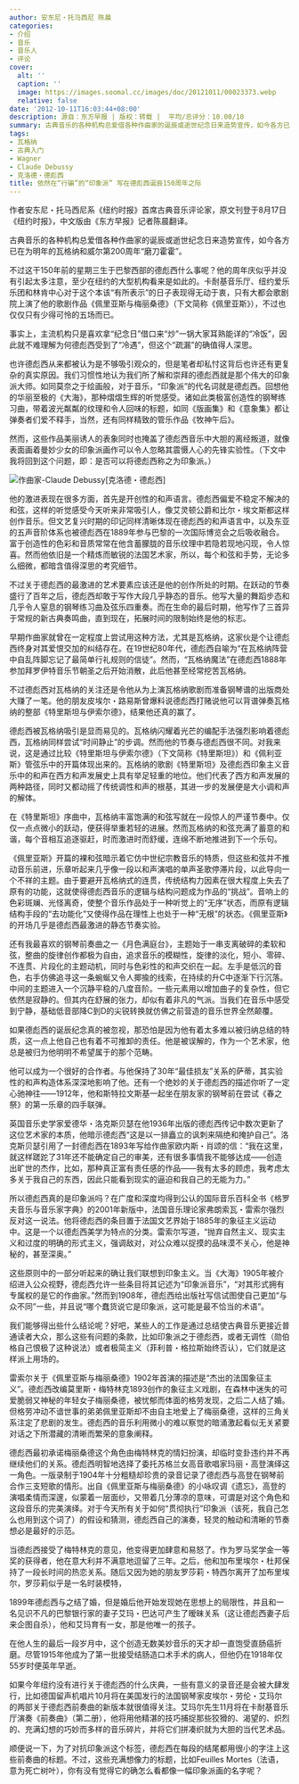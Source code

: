 ```yaml
---
author: 安东尼・托马西尼 陈晨
categories:
- 介绍
- 音乐
- 音乐人
- 评论
cover:
  alt: ''
  caption: ''
  image: https://images.soomal.cc/images/doc/20121011/00023373.webp
  relative: false
date: '2012-10-11T16:03:44+08:00'
description: 源自：东方早报 | 版权：转载 |  平均/总评分：10.00/10
summary: 古典音乐的各种机构总爱借各种作曲家的诞辰或逝世纪念日来造势宣传，如今各方已在为明年的瓦格纳和威尔第200周年“磨刀霍霍”。不过这干150年前的星期三生于巴黎西部的德彪西什么事呢？他的周年庆似乎并没有引起太多注意，至少在纽约的大型机构看来是如此的……
tags:
- 瓦格纳
- 古典入门
- Wagner
- Claude Debussy
- 克洛德・德彪西
title: 依然在“行骗”的“印象派” 写在德彪西诞辰150周年之际
---
```


作者安东尼・托马西尼系《纽约时报》首席古典音乐评论家，原文刊登于8月17日《纽约时报》，中文版由《东方早报》记者陈晨翻译。



古典音乐的各种机构总爱借各种作曲家的诞辰或逝世纪念日来造势宣传，如今各方已在为明年的瓦格纳和威尔第200周年“磨刀霍霍”。

不过这干150年前的星期三生于巴黎西部的德彪西什么事呢？他的周年庆似乎并没有引起太多注意，至少在纽约的大型机构看来是如此的。卡耐基音乐厅、纽约爱乐乐团和林肯中心对于这个本该“有所表示”的日子表现得无动于衷，只有大都会歌剧院上演了他的歌剧作品《佩里亚斯与梅丽桑德》（下文简称《佩里亚斯》），不过也仅仅只有少得可怜的五场而已。

事实上，主流机构只是喜欢拿“纪念日”借口来“炒”一锅大家耳熟能详的“冷饭”，因此就不难理解为何德彪西受到了“冷遇”，但这个“疏漏”的确值得人深思。

也许德彪西从来都被认为是不够吸引观众的，但是笔者却私忖这背后也许还有更复杂的真实原因。我们习惯性地认为我们所了解和崇拜的德彪西就是那个伟大的印象派大师。如同莫奈之于绘画般，对于音乐，“印象派”的代名词就是德彪西。回想他的华丽至极的《大海》，那种熠熠生辉的听觉感受。诸如此类极富创造性的钢琴练习曲，带着波光粼粼的纹理和令人回味的标题，如同《版画集》和《意象集》都让弹奏者们爱不释手，当然，还有同样精致的管乐作品《牧神午后》。

然而，这些作品美丽诱人的表象同时也掩盖了德彪西音乐中大胆的离经叛道，就像表面画着曼妙少女的印象派画作可以令人忽略其震慑人心的先锋实验性。（下文中我将回到这个问题，即：是否可以将德彪西称之为印象派。）

![作曲家-Claude Debussy[克洛德・德彪西]](https://images.soomal.cc/images/doc/20121011/00023373.webp)





他的激进表现在很多方面，首先是开创性的和声语言。德彪西偏爱不稳定不解决的和弦，这样的听觉感受今天听来非常吸引人，像艾灵顿公爵和比尔・埃文斯都这样创作音乐。但文艺复兴时期的印记同样清晰体现在德彪西的和声语言中，以及东亚的五声音阶体系也被德彪西在1889年参与巴黎的一次国际博览会之后吸收融合。富于创造性的色彩和音质常常在他含蓄朦胧的音乐纹理中若隐若现地闪现，令人惊喜。然而他依旧是一个精炼而敏锐的法国艺术家，所以，每个和弦和手势，无论多么细微，都暗含值得深思的考究细节。

不过关于德彪西的最激进的艺术要素应该还是他的创作所处的时期。在跃动的节奏盛行了百年之后，德彪西却敢于写作大段几乎静态的音乐。他写大量的舞蹈步态和几乎令人窒息的钢琴练习曲及弦乐四重奏。而在生命的最后时期，他写作了三首异于常规的新古典奏鸣曲，直到现在，拓展时间的限制始终是他的标志。

早期作曲家就曾在一定程度上尝试用这种方法，尤其是瓦格纳，这家伙是个让德彪西终身对其爱恨交加的纠结存在。在19世纪80年代，德彪西自喻为“在瓦格纳阵营中自乱阵脚忘记了最简单行礼规则的信徒”。然而，“瓦格纳魔法”在德彪西1888年参加拜罗伊特音乐节朝圣之后开始消散，此后他甚至经常挖苦瓦格纳。

不过德彪西对瓦格纳的关注还是令他从为上演瓦格纳歌剧而准备钢琴谱的出版商处大赚了一笔。他的朋友皮埃尔・路易斯曾爆料说德彪西打赌说他可以背谱弹奏瓦格纳的整部《特里斯坦与伊索尔德》，结果他还真的赢了。

德彪西被瓦格纳吸引是显而易见的。瓦格纳闪耀着光芒的编配手法强烈影响着德彪西，瓦格纳同样尝试“时间静止”的步调。然而他的节奏与德彪西很不同。对我来说，这是通过比较《特里斯坦与伊索尔德》（下文简称《特里斯坦》）和《佩利亚斯》管弦乐中的开篇体现出来的。瓦格纳的歌剧《特里斯坦》及德彪西印象主义音乐中的和声在西方和声发展史上具有举足轻重的地位。他们代表了西方和声发展的两种路径，同时又都动摇了传统调性和声的根基，其进一步的发展便是大小调和声的解体。

在《特里斯坦》序曲中，瓦格纳丰富饱满的和弦写就在一段惊人的严谨节奏中。仅仅一点点微小的跃动，便获得举重若轻的进展。然而瓦格纳的和弦充满了蓄意的和谐，每个音相互追逐驱赶，时而激进时而舒缓，连绵不断地推进到下一个乐句。

《佩里亚斯》开篇的裸和弦暗示着它仿中世纪宗教音乐的特质，但这些和弦并不推动音乐前进，乐章听起来几乎像一段以和声演唱的单声圣歌停滞片段，以此导向一个不祥的主题。由于要避开瓦格纳式的连贯，传统结构力因素在很大程度上失去了原有的功能，这就使得德彪西音乐的逻辑与结构问题成为作品的“挑战”。音响上的色彩斑斓、光怪离奇，使整个音乐作品处于一种听觉上的“无序”状态，而原有逻辑结构手段的“去功能化”又使得作品在理性上也处于一种“无根”的状态。《佩里亚斯》的开场几乎是德彪西最激进的静态节奏实验。

还有我最喜欢的钢琴前奏曲之一《月色满庭台》，主题始于一串支离破碎的柔软和弦，整曲的旋律创作都极为自由，追求音乐的模糊性，旋律的淡化，短小、零碎、不连贯、片段化的主题动机，同时与色彩性的和声交织在一起。左手是低沉的音色，右手仿佛追寻这一条蜿蜒又令人揶揄的线索，在持续的升C中逐渐下行沉落。中间的主题进入一个沉静平稳的八度音阶。一些元素用以增加曲子的复杂性，但它依然是寂静的。但其内在舒展的张力，却似有着非凡的气派。当我们在音乐中感受到宁静，基础低音部降C到D的尖锐转换就仿佛之前营造的音乐世界全然颠覆。

如果德彪西的诞辰纪念真的被忽视，那恐怕是因为他有着太多难以被归纳总结的特质，这一点上他自己也有着不可推卸的责任。他是被误解的，作为一个艺术家，他总是被归为他明明不希望属于的那个范畴。

他可以成为一个很好的合作者。与他保持了30年“最佳损友”关系的萨蒂，其实验性的和声构造体系深深地影响了他。还有一个绝妙的关于德彪西的描述你听了一定心驰神往――1912年，他和斯特拉文斯基一起坐在朋友家的钢琴前在尝试《春之祭》的第一乐章的四手联弹。

英国音乐史学家爱德华・洛克斯贝瑟在他1936年出版的德彪西传记中数次更新了这位艺术家的本质，他暗示德彪西“这是以一排矗立的讽刺来隔绝和掩护自己”。洛克斯贝瑟引用了一封德彪西在1893年写给作曲家欧内斯・肖颂的信：“我在这里，就这样蹉跎了31年还不能确定自己的审美，还有很多事情我不能够达成――创造出旷世的杰作，比如，那种真正富有责任感的作品――我有太多的顾虑，我考虑太多关于我自己的东西，因此只能看到现实的逼迫和我自己的无能为力。”

所以德彪西真的是印象派吗？在广度和深度均得到公认的国际音乐百科全书《格罗夫音乐与音乐家字典》的2001年新版中，法国音乐理论家弗朗索瓦・雷索尔强烈反对这一说法。他将德彪西的条目置于法国文艺界始于1885年的象征主义运动中。这是一个以德彪西美学为特点的分类。雷索尔写道，“抛弃自然主义、现实主义和过度的明确的形式主义，强调敌对，对公众难以捉摸的品味漠不关心，他是神秘的，甚至深奥。”

这些原则中的一部分听起来的确让我们联想到印象主义。当《大海》1905年被介绍进入公众视野，德彪西允许一些条目将其记述为“印象派音乐”，“对其形式拥有专属权的是它的作曲家。”然而到1908年，德彪西给出版社写信试图使自己更加“与众不同”一些，并且说“哪个蠢货说它是印象派，这可能是最不恰当的术语”。

我们能够得出些什么结论呢？好吧，某些人的工作是通过总结使古典音乐更接近普通读者大众，那么这些有问题的条款，比如印象派之于德彪西，或者无调性（勋伯格自己恨极了这种说法）或者极简主义（菲利普・格拉斯始终否认），它们就是这样派上用场的。

雷索尔关于《佩里亚斯与梅丽桑德》1902年首演的描述是“杰出的法国象征主义”。德彪西改编莫里斯・梅特林克1893创作的象征主义戏剧，在森林中迷失的可爱脆弱又神秘的年轻女子梅丽桑德，被忧郁而体面的格劳发现，之后二人结了婚。但格劳冲动不谙世事的弟弟佩里亚斯却不由自主地爱上了梅丽桑德，这样的三角关系注定了悲剧的发生。德彪西的音乐利用微小的难以察觉的暗涌激起看似无关紧要对话之下所潜藏的清晰而繁荣的意象阐释。

德彪西最初承诺梅丽桑德这个角色由梅特林克的情妇扮演，却临时变卦违约并不再继续他们的关系。德彪西明智地选择了委托苏格兰女高音歌唱家玛丽・高登演绎这一角色。一版录制于1904年十分粗糙却珍贵的录音记录了德彪西与高登在钢琴前合作三支短歌的情形。出自《佩里亚斯与梅丽桑德》的小咏叹调《遗忘》，高登的演唱柔情而深邃，似蒙着一层面纱，又带着几分薄凉的意味，可谓是对这个角色和这段音乐的完美演绎。对于今天所有关于如何“贯彻执行”印象派（该死，我自己怎么也用到这个词了）的假设和猜测，德彪西自己的演奏，轻灵的触动和清晰的节奏想必是最好的示范。

当德彪西接受了梅特林克的意见，他变得更加肆意和易怒了。作为罗马奖学金一等奖的获得者，他在意大利并不满意地逗留了三年。之后，他和加布里埃尔・杜邦保持了一段长时间的热恋关系。随后又因为她的朋友罗莎莉・特西尔离开了加布里埃尔，罗莎莉似乎是一名时装模特， 

1899年德彪西与之结了婚，但是婚后他开始发现她在思想上的局限性，并且和一名见识不凡的巴黎银行家的妻子艾玛・巴达可产生了暧昧关系（这让德彪西妻子后来企图自杀），他和艾玛育有一女，那是他唯一的孩子。

在他人生的最后一段岁月中，这个创造无数美妙音乐的天才却一直饱受直肠癌折磨。尽管1915年他成为了第一批接受结肠造口术手术的病人，但他仍在1918年仅55岁时便英年早逝。

如果今年纽约没有进行关于德彪西的什么庆典，一些有意义的录音还是会被大肆发行，比如德国留声机唱片10月将在美国发行的法国钢琴家皮埃尔・劳伦・艾玛尔的两部关于德彪西前奏曲的新版本就很值得关注。艾玛尔先生11月将在卡耐基音乐厅演奏《前奏曲》（第二册），他将用他精湛的技巧捕捉那些狡猾的、渴望的、炽烈的、充满幻想的巧妙而多样的音乐碎片，并将它们拼凑织就为大胆的当代艺术品。

顺便说一下，为了对抗印象派这个标签，德彪西在每段的结尾都用很小的字注上这些前奏曲的标题。不过，这些充满想像力的标题，比如Feuilles Mortes（法语，意为死亡树叶），你有没有觉得它的确怎么看都像一幅印象派画的名字呢？